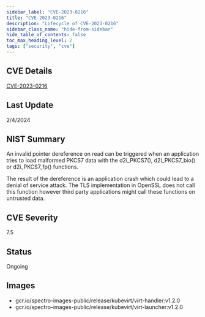 ```yaml
---
sidebar_label: "CVE-2023-0216"
title: "CVE-2023-0216"
description: "Lifecycle of CVE-2023-0216"
sidebar_class_name: "hide-from-sidebar"
hide_table_of_contents: false
toc_max_heading_level: 2
tags: ["security", "cve"]
---
```


## CVE Details

[CVE-2023-0216](https://nvd.nist.gov/vuln/detail/CVE-2023-0216)


## Last Update

2/4/2024

## NIST Summary

An invalid pointer dereference on read can be triggered when an
application tries to load malformed PKCS7 data with the
d2i_PKCS7(), d2i_PKCS7_bio() or d2i_PKCS7_fp() functions.

The result of the dereference is an application crash which could
lead to a denial of service attack. The TLS implementation in OpenSSL
does not call this function however third party applications might
call these functions on untrusted data.



## CVE Severity

7.5

## Status

Ongoing

## Images

- gcr.io/spectro-images-public/release/kubevirt/virt-handler:v1.2.0
- gcr.io/spectro-images-public/release/kubevirt/virt-launcher:v1.2.0


